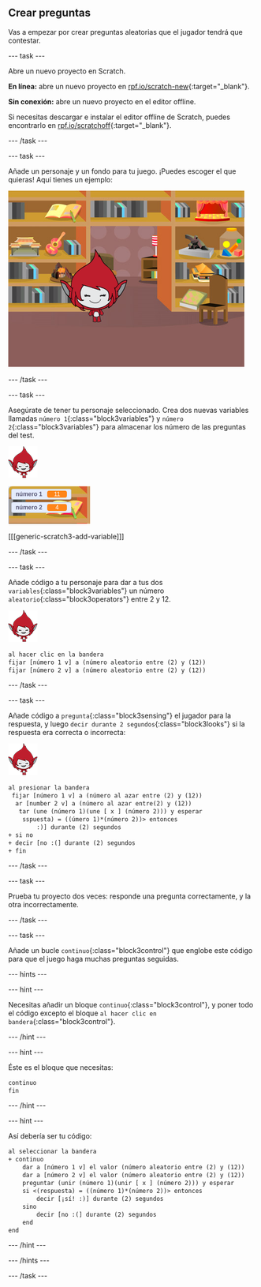 ## Crear preguntas

Vas a empezar por crear preguntas aleatorias que el jugador tendrá que contestar.

\--- task \---

Abre un nuevo proyecto en Scratch.

**En línea:** abre un nuevo proyecto en [rpf.io/scratch-new](http://rpf.io/scratch-new){:target="_blank"}.

**Sin conexión:** abre un nuevo proyecto en el editor offline.

Si necesitas descargar e instalar el editor offline de Scratch, puedes encontrarlo en [rpf.io/scratchoff](http://rpf.io/scratchoff){:target="_blank"}.

\--- /task \---

\--- task \---

Añade un personaje y un fondo para tu juego. ¡Puedes escoger el que quieras! Aquí tienes un ejemplo:

![captura de pantalla](images/brain-setting.png)

\--- /task \---

\--- task \---

Asegúrate de tener tu personaje seleccionado. Crea dos nuevas variables llamadas `número 1`{:class="block3variables"} y `número 2`{:class="block3variables"} para almacenar los número de las preguntas del test.

![captura de pantalla](images/giga-sprite.png)

![captura de pantalla](images/brain-variables.png)

[[[generic-scratch3-add-variable]]]

\--- /task \---

\--- task \---

Añade código a tu personaje para dar a tus dos `variables`{:class="block3variables"} un número `aleatorio`{:class="block3operators"} entre 2 y 12.

![captura de pantalla](images/giga-sprite.png)

```blocks3
al hacer clic en la bandera
fijar [número 1 v] a (número aleatorio entre (2) y (12))
fijar [número 2 v] a (número aleatorio entre (2) y (12))
```

\--- /task \---

\--- task \---

Añade código a `pregunta`{:class="block3sensing"} el jugador para la respuesta, y luego `decir durante 2 segundos`{:class="block3looks"} si la respuesta era correcta o incorrecta:

![captura de pantalla](images/giga-sprite.png)

```blocks3
al presionar la bandera
 fijar [número 1 v] a (número al azar entre (2) y (12))
  ar [number 2 v] a (número al azar entre(2) y (12))
   tar (une (número 1)(une [ x ] (número 2))) y esperar
    sspuesta) = ((úmero 1)*(número 2))> entonces
        :)] durante (2) segundos
+ si no
+ decir [no :(] durante (2) segundos
+ fin
```

\--- /task \---

\--- task \---

Prueba tu proyecto dos veces: responde una pregunta correctamente, y la otra incorrectamente.

\--- /task \---

\--- task \---

Añade un bucle `continuo`{:class="block3control"} que englobe este código para que el juego haga muchas preguntas seguidas.

\--- hints \---

\--- hint \---

Necesitas añadir un bloque `continuo`{:class="block3control"}, y poner todo el código excepto el bloque `al hacer clic en bandera`{:class="block3control"}.

\--- /hint \---

\--- hint \---

Éste es el bloque que necesitas:

```blocks3
continuo
fin
```

\--- /hint \---

\--- hint \---

Así debería ser tu código:

```blocks3
al seleccionar la bandera
+ continuo
    dar a [número 1 v] el valor (número aleatorio entre (2) y (12))
    dar a [número 2 v] el valor (número aleatorio entre (2) y (12))
    preguntar (unir (número 1)(unir [ x ] (número 2))) y esperar
    si <(respuesta) = ((número 1)*(número 2))> entonces
        decir [¡sí! :)] durante (2) segundos
    sino
        decir [no :(] durante (2) segundos
    end
end
```

\--- /hint \---

\--- /hints \---

\--- /task \---